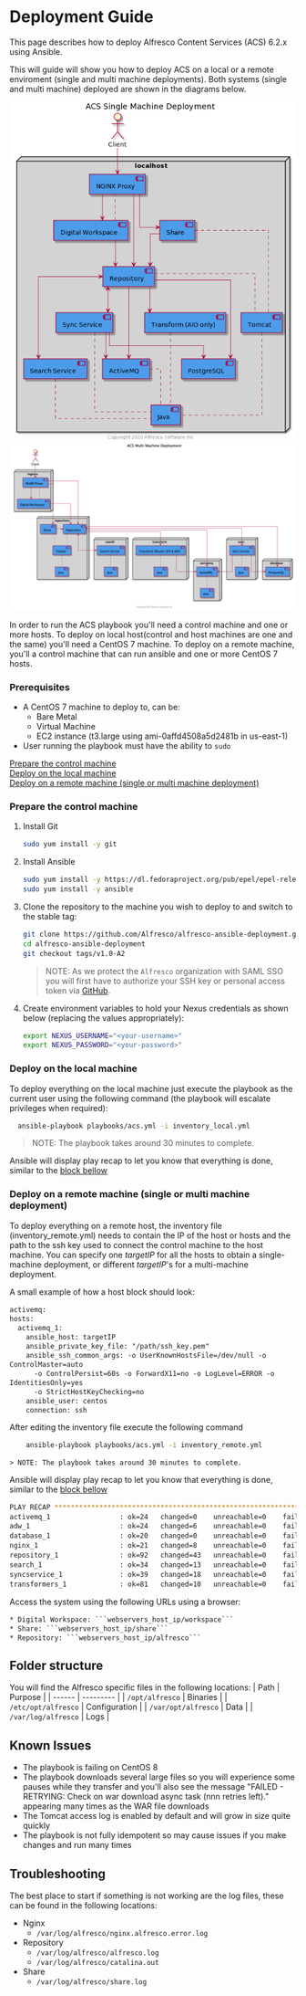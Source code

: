 # Deployment Guide

This page describes how to deploy Alfresco Content Services (ACS) 6.2.x using Ansible.

This will guide will show you how to deploy ACS on a local or a remote enviroment (single and multi machine deployments).
Both systems (single and multi machine) deployed are shown in the diagrams below.

![Single Machine Deployment](./resources/acs-single-machine.png)
![Multi Machine Deployment](./resources/acs-multi-machine.png)


In order to run the ACS playbook you'll need a control machine and one or more hosts. To deploy on local host(control and host machines are one and the same) you'll need a CentOS 7 machine. To deploy on a remote machine, you'll a control machine that can run ansible and one or more CentOS 7 hosts.

### Prerequisites

* A CentOS 7 machine to deploy to, can be:
  * Bare Metal
  * Virtual Machine
  * EC2 instance (t3.large using ami-0affd4508a5d2481b in us-east-1)
* User running the playbook must have the ability to `sudo`


[Prepare the control machine](#prepare)   
[Deploy on the local machine](#local)  
[Deploy on a remote machine (single or multi machine deployment)](#remote) 


### <a name="prepare">Prepare the control machine

1. Install Git

    ```bash
    sudo yum install -y git
    ```

2. Install Ansible

    ```bash
    sudo yum install -y https://dl.fedoraproject.org/pub/epel/epel-release-latest-7.noarch.rpm
    sudo yum install -y ansible
    ```

3. Clone the repository to the machine you wish to deploy to and switch to the stable tag:

    ```bash
    git clone https://github.com/Alfresco/alfresco-ansible-deployment.git
    cd alfresco-ansible-deployment
    git checkout tags/v1.0-A2
    ```

    > NOTE: As we protect the `Alfresco` organization with SAML SSO you will first have to authorize your SSH key or personal access token via [GitHub](https://github.com).

4. Create environment variables to hold your Nexus credentials as shown below (replacing the values appropriately):

    ```bash
    export NEXUS_USERNAME="<your-username>"
    export NEXUS_PASSWORD="<your-password>"
    ```

### <a name="local">Deploy on the local machine
To deploy everything on the local machine just execute the playbook as the current user using the following command (the playbook will escalate privileges when required):  

  ```bash
    ansible-playbook playbooks/acs.yml -i inventory_local.yml
  ```
> NOTE: The playbook takes around 30 minutes to complete.

Ansible will display play recap to let you know that everything is done, similar to the [block bellow](#recap)


### <a name="remote">Deploy on a remote machine (single or multi machine deployment)
To deploy everything on a remote host, the inventory file (inventory_remote.yml) needs to contain the IP of the host or hosts and the path to the ssh key used to connect the control machine to the host machine. You can specify one _targetIP_ for all the hosts to obtain a single-machine deployment, or different _targetIP_'s for a multi-machine deployment.

  A small example of how a host block should look:

```
activemq:
hosts:
  activemq_1:
    ansible_host: targetIP
    ansible_private_key_file: "/path/ssh_key.pem"
    ansible_ssh_common_args: -o UserKnownHostsFile=/dev/null -o ControlMaster=auto
      -o ControlPersist=60s -o ForwardX11=no -o LogLevel=ERROR -o IdentitiesOnly=yes
      -o StrictHostKeyChecking=no
    ansible_user: centos
    connection: ssh
```
   After editing the inventory file execute the following command

```bash
    ansible-playbook playbooks/acs.yml -i inventory_remote.yml
```

    > NOTE: The playbook takes around 30 minutes to complete.

Ansible will display play recap to let you know that everything is done, similar to the [block bellow](#recap)

<a name="recap">
 
```bash  
PLAY RECAP *****************************************************************************************************************************************************************************************************************************************************************************************************************
activemq_1                 : ok=24   changed=0    unreachable=0    failed=0    skipped=17   rescued=0    ignored=0
adw_1                      : ok=24   changed=6    unreachable=0    failed=0    skipped=6    rescued=0    ignored=0
database_1                 : ok=20   changed=0    unreachable=0    failed=0    skipped=11   rescued=0    ignored=0
nginx_1                    : ok=21   changed=8    unreachable=0    failed=0    skipped=8    rescued=0    ignored=0
repository_1               : ok=92   changed=43   unreachable=0    failed=0    skipped=14   rescued=0    ignored=0
search_1                   : ok=34   changed=13   unreachable=0    failed=0    skipped=11   rescued=0    ignored=0
syncservice_1              : ok=39   changed=18   unreachable=0    failed=0    skipped=13   rescued=0    ignored=0
transformers_1             : ok=81   changed=10   unreachable=0    failed=0    skipped=44   rescued=0    ignored=0
```
  
Access the system using the following URLs using a browser:

    * Digital Workspace: ```webservers_host_ip/workspace```
    * Share: ```webservers_host_ip/share```
    * Repository: ```webservers_host_ip/alfresco```

## Folder structure

You will find the Alfresco specific files in the following locations:
| Path   | Purpose   |
| ------ | --------- |
| ```/opt/alfresco```     | Binaries |
| ```/etc/opt/alfresco``` | Configuration |
| ```/var/opt/alfresco``` | Data |
| ```/var/log/alfresco``` | Logs |

## Known Issues

* The playbook is failing on CentOS 8
* The playbook downloads several large files so you will experience some pauses while they transfer and you'll also see the message "FAILED - RETRYING: Check on war download async task (nnn retries left)." appearing many times as the WAR file downloads
* The Tomcat access log is enabled by default and will grow in size quite quickly
* The playbook is not fully idempotent so may cause issues if you make changes and run many times

## Troubleshooting

The best place to start if something is not working are the log files, these can be found in the following locations:

* Nginx
  * `/var/log/alfresco/nginx.alfresco.error.log`
* Repository
  * `/var/log/alfresco/alfresco.log`
  * `/var/log/alfresco/catalina.out`
* Share
  * `/var/log/alfresco/share.log`
